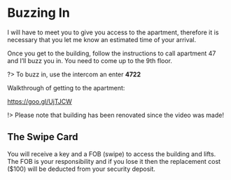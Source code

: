 # Buzzing In

I will have to meet you to give you access to the apartment, therefore it is necessary that you let me know an estimated time of your arrival.

Once you get to the building, follow the instructions to call apartment 47 and I’ll buzz you in. You need to come up to the 9th floor.

?> To buzz in, use the intercom an enter **4722**

Walkthrough of getting to the apartment:

https://goo.gl/UjTJCW

!> Please note that building has been renovated since the video was made!

## The Swipe Card

You will receive a key and a FOB (swipe) to access the building and lifts. The FOB is your responsibility and if you lose it then the replacement cost ($100) will be deducted from your security deposit.

